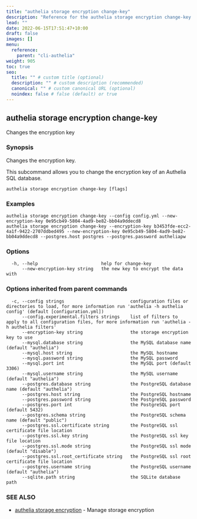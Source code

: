 ```yaml
---
title: "authelia storage encryption change-key"
description: "Reference for the authelia storage encryption change-key command."
lead: ""
date: 2022-06-15T17:51:47+10:00
draft: false
images: []
menu:
  reference:
    parent: "cli-authelia"
weight: 905
toc: true
seo:
  title: "" # custom title (optional)
  description: "" # custom description (recommended)
  canonical: "" # custom canonical URL (optional)
  noindex: false # false (default) or true
---
```


## authelia storage encryption change-key

Changes the encryption key

### Synopsis

Changes the encryption key.

This subcommand allows you to change the encryption key of an Authelia SQL database.

```
authelia storage encryption change-key [flags]
```

### Examples

```
authelia storage encryption change-key --config config.yml --new-encryption-key 0e95cb49-5804-4ad9-be82-bb04a9ddecd8
authelia storage encryption change-key --encryption-key b3453fde-ecc2-4a1f-9422-2707ddbed495 --new-encryption-key 0e95cb49-5804-4ad9-be82-bb04a9ddecd8 --postgres.host postgres --postgres.password autheliapw
```

### Options

```
  -h, --help                        help for change-key
      --new-encryption-key string   the new key to encrypt the data with
```

### Options inherited from parent commands

```
  -c, --config strings                         configuration files or directories to load, for more information run 'authelia -h authelia config' (default [configuration.yml])
      --config.experimental.filters strings    list of filters to apply to all configuration files, for more information run 'authelia -h authelia filters'
      --encryption-key string                  the storage encryption key to use
      --mysql.database string                  the MySQL database name (default "authelia")
      --mysql.host string                      the MySQL hostname
      --mysql.password string                  the MySQL password
      --mysql.port int                         the MySQL port (default 3306)
      --mysql.username string                  the MySQL username (default "authelia")
      --postgres.database string               the PostgreSQL database name (default "authelia")
      --postgres.host string                   the PostgreSQL hostname
      --postgres.password string               the PostgreSQL password
      --postgres.port int                      the PostgreSQL port (default 5432)
      --postgres.schema string                 the PostgreSQL schema name (default "public")
      --postgres.ssl.certificate string        the PostgreSQL ssl certificate file location
      --postgres.ssl.key string                the PostgreSQL ssl key file location
      --postgres.ssl.mode string               the PostgreSQL ssl mode (default "disable")
      --postgres.ssl.root_certificate string   the PostgreSQL ssl root certificate file location
      --postgres.username string               the PostgreSQL username (default "authelia")
      --sqlite.path string                     the SQLite database path
```

### SEE ALSO

* [authelia storage encryption](authelia_storage_encryption.md)	 - Manage storage encryption

